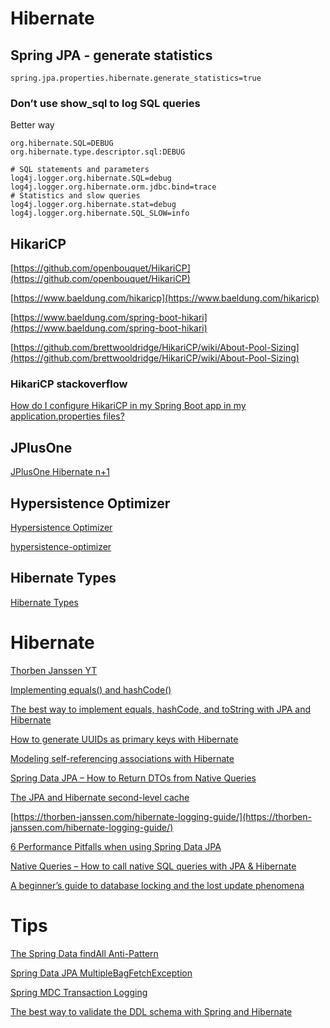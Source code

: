 # Hibernate

## Spring JPA - generate statistics

```
spring.jpa.properties.hibernate.generate_statistics=true
```

### Don’t use show_sql to log SQL queries
Better way
```
org.hibernate.SQL=DEBUG
org.hibernate.type.descriptor.sql:DEBUG

# SQL statements and parameters
log4j.logger.org.hibernate.SQL=debug
log4j.logger.org.hibernate.orm.jdbc.bind=trace
# Statistics and slow queries
log4j.logger.org.hibernate.stat=debug
log4j.logger.org.hibernate.SQL_SLOW=info
```

## HikariCP

[https://github.com/openbouquet/HikariCP](https://github.com/openbouquet/HikariCP)

[https://www.baeldung.com/hikaricp](https://www.baeldung.com/hikaricp)

[https://www.baeldung.com/spring-boot-hikari](https://www.baeldung.com/spring-boot-hikari)

[https://github.com/brettwooldridge/HikariCP/wiki/About-Pool-Sizing](https://github.com/brettwooldridge/HikariCP/wiki/About-Pool-Sizing)

### HikariCP stackoverflow

[How do I configure HikariCP in my Spring Boot app in my application.properties files?](https://stackoverflow.com/questions/26490967/how-do-i-configure-hikaricp-in-my-spring-boot-app-in-my-application-properties-f)

## JPlusOne

[JPlusOne Hibernate n+1](https://github.com/adgadev/jplusone)

## Hypersistence Optimizer

[Hypersistence Optimizer](https://vladmihalcea.com/hypersistence-optimizer/)

[hypersistence-optimizer](https://github.com/vladmihalcea/hypersistence-optimizer)


## Hibernate Types

[Hibernate Types](https://github.com/vladmihalcea/hibernate-types)

# Hibernate

[Thorben Janssen YT](https://www.youtube.com/channel/UCYeDPubBiFCZXIOgGYoyADw)

[Implementing equals() and hashCode()](https://thorben-janssen.com/ultimate-guide-to-implementing-equals-and-hashcode-with-hibernate/)

[The best way to implement equals, hashCode, and toString with JPA and Hibernate](https://vladmihalcea.com/the-best-way-to-implement-equals-hashcode-and-tostring-with-jpa-and-hibernate/)

[How to generate UUIDs as primary keys with Hibernate](https://thorben-janssen.com/generate-uuids-primary-keys-hibernate/)

[Modeling self-referencing associations with Hibernate](https://thorben-janssen.com/self-referencing-associations/?ck_subscriber_id=198329661)

[Spring Data JPA – How to Return DTOs from Native Queries](https://thorben-janssen.com/spring-data-jpa-dto-native-queries/)

[The JPA and Hibernate second-level cache](https://vladmihalcea.com/jpa-hibernate-second-level-cache/)

[https://thorben-janssen.com/hibernate-logging-guide/](https://thorben-janssen.com/hibernate-logging-guide/)

[6 Performance Pitfalls when using Spring Data JPA](https://thorben-janssen.com/6-performance-pitfalls-when-using-spring-data-jpa/)

[Native Queries – How to call native SQL queries with JPA & Hibernate](https://thorben-janssen.com/jpa-native-queries/)

[A beginner’s guide to database locking and the lost update phenomena](https://vladmihalcea.com/a-beginners-guide-to-database-locking-and-the-lost-update-phenomena/)

# Tips

[The Spring Data findAll Anti-Pattern](https://vladmihalcea.com/spring-data-findall-anti-pattern/)

[Spring Data JPA MultipleBagFetchException](https://vladmihalcea.com/spring-data-jpa-multiplebagfetchexception/)

[Spring MDC Transaction Logging](https://vladmihalcea.com/spring-mdc-transaction-logging/)

[The best way to validate the DDL schema with Spring and Hibernate](https://vladmihalcea.com/validate-ddl-schema-spring-hibernate/)

